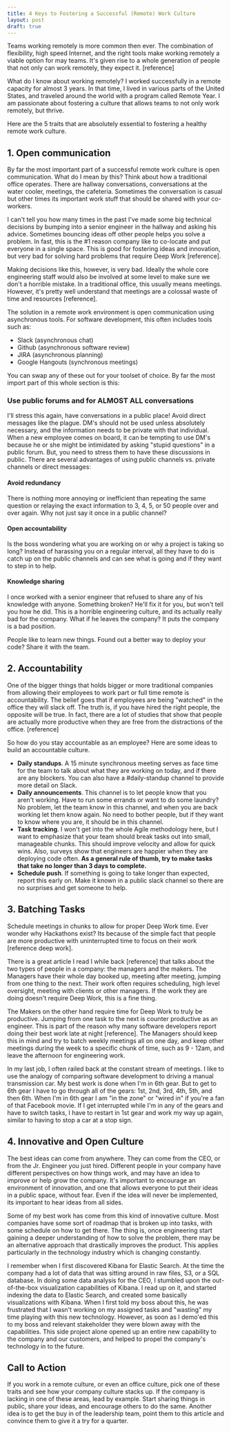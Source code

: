 ```yaml
---
title: 4 Keys to Fostering a Successful (Remote) Work Culture
layout: post
draft: true
---
```


Teams working remotely is more common then ever.  The combination of flexibility, high speed Internet, and the right tools make working remotely a viable option for may teams.  It's given rise to a whole generation of people that not only can work remotely, they expect it.  [reference]

What do I know about working remotely?  I worked successfully in a remote capacity for almost 3 years.  In that time, I lived in various parts of the United States, and traveled around the world with a program called Remote Year.  I am passionate about fostering a culture that allows teams to not only work remotely, but thrive.

Here are the 5 traits that are absolutely essential to fostering a healthy remote work culture.

## 1. Open communication

By far the most important part of a successful remote work culture is open communication.  What do I mean by this?  Think about how a traditional office operates.  There are hallway conversations, conversations at the water cooler, meetings, the cafeteria.  Sometimes the conversation is casual but other times its important work stuff that should be shared with your co-workers.

I can't tell you how many times in the past I've made some big technical decisions by bumping into a senior engineer in the hallway and asking his advice.  Sometimes bouncing ideas off other people helps you solve a problem.  In fast, this is the #1 reason company like to co-locate and put everyone in a single space.  This is good for fostering ideas and innovation, but very bad for solving hard problems that require Deep Work [reference].

Making decisions like this, however, is very bad.  Ideally the whole core engineering staff would also be involved at some level to make sure we don't a horrible mistake.  In a traditional office, this usually means meetings.  However, it's pretty well understand that meetings are a colossal waste of time and resources [reference].

The solution in a remote work environment is open communication using asynchronous tools.  For software development, this often includes tools such as:

- Slack (asynchronous chat)
- Github (asynchronous software review)
- JIRA (asynchronous planning)
- Google Hangouts (synchronous meetings)

You can swap any of these out for your toolset of choice.  By far the most import part of this whole section is this:


### Use public forums and for ALMOST ALL conversations

I'll stress this again, have conversations in a public place!  Avoid direct messages like the plague.  DM's should not be used unless absolutely necessary, and the information needs to be private with that individual.  When a new employee comes on board, it can be tempting to use DM's because he or she might be intimidated by asking "stupid questions" in a public forum.  But, you need to stress them to have these discussions in public.  There are several advantages of using public channels vs. private channels or direct messages:

#### Avoid redundancy

There is nothing more annoying or inefficient than repeating the same question or relaying the exact information to 3, 4, 5, or 50 people over and over again.  Why not just say it once in a public channel?


#### Open accountability

Is the boss wondering what you are working on or why a project is taking so long?  Instead of harassing you on a regular interval, all they have to do is catch up on the public channels and can see what is going and if they want to step in to help.

#### Knowledge sharing

I once worked with a senior engineer that refused to share any of his knowledge with anyone.  Something broken?  He'll fix it for you, but won't tell you how he did.  This is a horrible engineering culture, and its actually really bad for the company.  What if he leaves the company?  It puts the company is a bad position.

People like to learn new things.  Found out a better way to deploy your code?  Share it with the team.


## 2.  Accountability

One of the bigger things that holds bigger or more traditional companies from allowing their employees to work part or full time remote is accountability.  The belief goes that if employees are being "watched" in the office they will slack off.  The truth is, if you have hired the right people, the opposite will be true.  In fact, there are a lot of studies that show that people are actually more productive when they are free from the distractions of the office. [reference]

So how do you stay accountable as an employee?  Here are some ideas to build an accountable culture.

- **Daily standups**.  A 15 minute synchronous meeting serves as face time for the team to talk about what they are working on today, and if there are any blockers.  You can also have a #daily-standup channel to provide more detail on Slack.
- **Daily announcements**.  This channel is to let people know that you aren't working.  Have to run some errands or want to do some laundry?  No problem, let the team know in this channel, and when you are back working let them know again.  No need to bother people, but if they want to know where you are, it should be in this channel.
- **Task tracking**.  I won't get into the whole Agile methodology here, but I want to emphasize that your team should break tasks out into small, manageable chunks.  This should improve velocity and allow for quick wins.  Also, surveys show that engineers are happier when they are deploying code often.  **As a general rule of thumb, try to make tasks that take no longer than 3 days to complete.**
- **Schedule push**. If something is going to take longer than expected, report this early on.  Make it known in a public slack channel so there are no surprises and get someone to help.

## 3.  Batching Tasks

Schedule meetings in chunks to allow for proper Deep Work time.  Ever wonder why Hackathons exist?  Its because of the simple fact that people are more productive with uninterrupted time to focus on their work [reference deep work].

There is a great article I read I while back [reference] that talks about the two types of people in a company:  the managers and the makers.  The Managers have their whole day booked up, meeting after meeting, jumping from one thing to the next.  Their work often requires scheduling, high level oversight, meeting with clients or other managers.  If the work they are doing doesn't require Deep Work, this is a fine thing.

The Makers on the other hand require time for Deep Work to truly be productive.  Jumping from one task to the next is counter productive as an engineer.  This is part of the reason why many software developers report doing their best work late at night [reference].  The Managers should keep this in mind and try to batch weekly meetings all on one day, and keep other meetings during the week to a specific chunk of time, such as 9 - 12am, and leave the afternoon for engineering work.

In my last job, I often railed back at the constant stream of meetings.  I like to use the analogy of comparing software development to driving a manual transmission car.  My best work is done when I'm in 6th gear.  But to get to 6th gear I have to go through all of the gears:  1st, 2nd, 3rd, 4th, 5th, and then 6th.  When I'm in 6th gear I am "in the zone" or "wired in" if you're a fan of that Facebook movie.  If I get interrupted while I'm in any of the gears and have to switch tasks, I have to restart in 1st gear and work my way up again, similar to having to stop a car at a stop sign.


## 4.  Innovative and Open Culture

The best ideas can come from anywhere.  They can come from the CEO, or from the Jr. Engineer you just hired.  Different people in your company have different perspectives on how things work, and may have an idea to improve or help grow the company.  It's important to encourage an environment of innovation, and one that allows everyone to put their ideas in a public space, without fear.  Even if the idea will never be implemented, its important to hear ideas from all sides.

Some of my best work has come from this kind of innovative culture.  Most companies have some sort of roadmap that is broken up into tasks, with some schedule on how to get there.  The thing is, once engineering start gaining a deeper understanding of how to solve the problem, there may be an alternative approach that drastically improves the product.  This applies particularly in the technology industry which is changing constantly.  

I remember when I first discovered Kibana for Elastic Search.  At the time the company had a lot of data that was sitting around in raw files, S3, or a SQL database.  In doing some data analysis for the CEO, I stumbled upon the out-of-the-box visualization capabilities of Kibana.  I read up on it, and started indexing the data to Elastic Search, and created some basically visualizations with Kibana.  When I first told my boss about this, he was frustrated that I wasn't working on my assigned tasks and "wasting" my time playing with this new technology.  However, as soon as I demo'ed this to my boss and relevant stakeholder they were blown away with the capabilities.  This side project alone opened up an entire new capability to the company and our customers, and helped to propel the company's technology in to the future.

## Call to Action

If you work in a remote culture, or even an office culture, pick one of these traits and see how your company culture stacks up.  If the company is lacking in one of these areas, lead by example.  Start sharing things in public, share your ideas, and encourage others to do the same.  Another idea is to get the buy in of the leadership team, point them to this article and convince them to give it a try for a quarter.